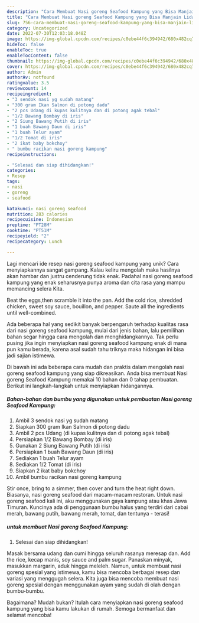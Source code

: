 ```yaml
---
description: "Cara Membuat Nasi goreng Seafood Kampung yang Bisa Manjain Lidah"
title: "Cara Membuat Nasi goreng Seafood Kampung yang Bisa Manjain Lidah"
slug: 756-cara-membuat-nasi-goreng-seafood-kampung-yang-bisa-manjain-lidah
category: Uncategorized
date: 2022-07-30T12:03:18.048Z
image: https://img-global.cpcdn.com/recipes/c0ebe44f6c394942/680x482cq70/nasi-goreng-seafood-kampung-foto-resep-utama.jpg
hideToc: false
enableToc: true
enableTocContent: false
thumbnail: https://img-global.cpcdn.com/recipes/c0ebe44f6c394942/680x482cq70/nasi-goreng-seafood-kampung-foto-resep-utama.jpg
cover: https://img-global.cpcdn.com/recipes/c0ebe44f6c394942/680x482cq70/nasi-goreng-seafood-kampung-foto-resep-utama.jpg
author: Admin
authorAv: notfound
ratingvalue: 3.5
reviewcount: 14
recipeingredient:
- "3 sendok nasi yg sudah matang"
- "300 gram Ikan Salmon di potong dadu"
- "2 pcs Udang di kupas kulitnya dan di potong agak tebal"
- "1/2 Bawang Bombay di iris"
- "2 Siung Bawang Putih di iris"
- "1 buah Bawang Daun di iris"
- "1 buah Telur ayam"
- "1/2 Tomat di iris"
- "2 ikat baby bokchoy"
- " bumbu racikan nasi goreng kampung"
recipeinstructions:

- "Selesai dan siap dihidangkan!"
categories:
- Resep
tags:
- nasi
- goreng
- seafood

katakunci: nasi goreng seafood 
nutrition: 283 calories
recipecuisine: Indonesian
preptime: "PT28M"
cooktime: "PT51M"
recipeyield: "2"
recipecategory: Lunch

---
```





Lagi mencari ide resep nasi goreng seafood kampung yang unik? Cara menyiapkannya sangat gampang. Kalau keliru mengolah maka hasilnya akan hambar dan justru cenderung tidak enak. Padahal nasi goreng seafood kampung yang enak seharusnya punya aroma dan cita rasa yang mampu memancing selera Kita.





Beat the eggs,then scramble it into the pan. Add the cold rice, shredded chicken, sweet soy sauce, bouillon, and pepper. Saute all the ingredients until well-combined.

Ada beberapa hal yang sedikit banyak berpengaruh terhadap kualitas rasa dari nasi goreng seafood kampung, mulai dari jenis bahan, lalu pemilihan bahan segar hingga cara mengolah dan menghidangkannya. Tak perlu pusing jika ingin menyiapkan nasi goreng seafood kampung enak di mana pun kamu berada, karena asal sudah tahu triknya maka hidangan ini bisa jadi sajian istimewa.






Di bawah ini ada beberapa cara mudah dan praktis dalam mengolah nasi goreng seafood kampung yang siap dikreasikan. Anda bisa membuat Nasi goreng Seafood Kampung memakai 10 bahan dan 0 tahap pembuatan. Berikut ini langkah-langkah untuk menyiapkan hidangannya.

<!--inarticleads1-->

##### Bahan-bahan dan bumbu yang digunakan untuk pembuatan Nasi goreng Seafood Kampung:

1. Ambil 3 sendok nasi yg sudah matang
1. Siapkan 300 gram Ikan Salmon di potong dadu
1. Ambil 2 pcs Udang (di kupas kulitnya dan di potong agak tebal)
1. Persiapkan 1/2 Bawang Bombay (di iris)
1. Gunakan 2 Siung Bawang Putih (di iris)
1. Persiapkan 1 buah Bawang Daun (di iris)
1. Sediakan 1 buah Telur ayam
1. Sediakan 1/2 Tomat (di iris)
1. Siapkan 2 ikat baby bokchoy
1. Ambil  bumbu racikan nasi goreng kampung


Stir once, bring to a simmer, then cover and turn the heat right down. Biasanya, nasi goreng seafood dari macam-macam restoran. Untuk nasi goreng seafood kali ini, aku menggunakan gaya kampung atau khas Jawa Timuran. Kuncinya ada di penggunaan bumbu halus yang terdiri dari cabai merah, bawang putih, bawang merah, tomat, dan tentunya - terasi! 

<!--inarticleads2-->

#####  untuk membuat Nasi goreng Seafood Kampung:


1. Selesai dan siap dihidangkan!

Masak bersama udang dan cumi hingga seluruh rasanya meresap dan. Add the rice, kecap manis, soy sauce and palm sugar. Panaskan minyak, masukkan margarin, aduk hingga meleleh. Namun, untuk membuat nasi goreng spesial yang istimewa, kamu bisa mencoba berbagai resep dan variasi yang menggugah selera. Kita juga bisa mencoba membuat nasi goreng spesial dengan menggunakan ayam yang sudah di olah dengan bumbu-bumbu. 

Bagaimana? Mudah bukan? Itulah cara menyiapkan nasi goreng seafood kampung yang bisa kamu lakukan di rumah. Semoga bermanfaat dan selamat mencoba!
